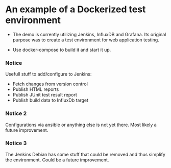 # An example of a Dockerized test environment
- The demo is currently utilizing Jenkins, InfluxDB and Grafana. Its original purpose was to create a test environment for web application testing.

- Use docker-compose to build it and start it up.

### Notice
Usefull stuff to add/configure to Jenkins:
- Fetch changes from version control
- Publish HTML reports
- Publish JUnit test result report
- Publish build data to InfluxDb target

### Notice 2
Configurations via ansible or anything else is not yet there. Most likely a future improvement.

### Notice 3
The Jenkins Debian has some stuff that could be removed and thus simplify the environment.
Could be a future improvement.
